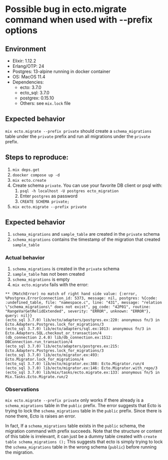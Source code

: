# Possible bug in ecto.migrate command when used with --prefix options

## Environment

* Elixir: 1.12.2
* Erlang/OTP: 24
* Postgres: 13-alpine running in docker container
* OS: MacOS 11.4
* Dependencies:
  * ecto: 3.7.0
  * ecto_sql: 3.7.0
  * postgrex: 0.15.10
  * Others: see `mix.lock` file
  
## Expected behavior

`mix ecto.migrate --prefix private` should create a `schema_migrations` table under the `private` prefix and run all migrations under the `private` prefix.

## Steps to reproduce:

1. `mix deps.get`
2. `doocker compose up -d`
3. `mix ecto.create`
4. Create schema `private`. You can use your favorite DB client or psql with: 
   1. `psql -h localhost -U postgres ecto_migration` 
   2. Enter `postgres` as password  
   3. `CREATE SCHEMA private;`
5. `mix ecto.migrate --prefix private`

## Expected behavior

1. `schema_migrations` and `sample_table` are created in the `private` schema
2. `schema_migrations` contains the timestamp of the migration that created `sample_table`

### Actual behavior

1. `schema_migrations` is created in the `private` schema
2. `sample_table` has not been created
3. `schema_migrations` is empty
4. `mix ecto.migrate` fails with the error: 

```
** (MatchError) no match of right hand side value: {:error, %Postgrex.Error{connection_id: 5373, message: nil, postgres: %{code: :undefined_table, file: "namespace.c", line: "431", message: "relation \"schema_migrations\" does not exist", pg_code: "42P01", routine: "RangeVarGetRelidExtended", severity: "ERROR", unknown: "ERROR"}, query: nil}}
(ecto_sql 3.7.0) lib/ecto/adapters/postgres.ex:220: anonymous fn/3 in Ecto.Adapters.Postgres.lock_for_migrations/3
(ecto_sql 3.7.0) lib/ecto/adapters/sql.ex:1013: anonymous fn/3 in Ecto.Adapters.SQL.checkout_or_transaction/4
(db_connection 2.4.0) lib/db_connection.ex:1512: DBConnection.run_transaction/4
(ecto_sql 3.7.0) lib/ecto/adapters/postgres.ex:215: Ecto.Adapters.Postgres.lock_for_migrations/3
(ecto_sql 3.7.0) lib/ecto/migrator.ex:493: Ecto.Migrator.lock_for_migrations/4
(ecto_sql 3.7.0) lib/ecto/migrator.ex:388: Ecto.Migrator.run/4
(ecto_sql 3.7.0) lib/ecto/migrator.ex:146: Ecto.Migrator.with_repo/3
(ecto_sql 3.7.0) lib/mix/tasks/ecto.migrate.ex:133: anonymous fn/5 in Mix.Tasks.Ecto.Migrate.run/2
```

### Observations

`mix ecto.migrate --prefix private` only works if there already is a `schema_migrations` table in the `public` prefix.
The error suggests that Ecto is trying to lock the `schema_migrations` table in the `public` prefix. Since there is none there, Ecto is raises an error.

In fact, If a `schema_migrations` table exists in the `public` schema, the migration command with prefix succeeds.
Note that the structure or content of this table is irrelevant, it can just be a dummy table created with `create table schema_migrations ();`
This suggests that ecto is simply trying to lock the `schema_migrations` table in the wrong schema (`public`) before running the migration.
